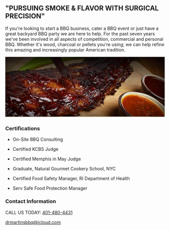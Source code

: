 ## "PURSUING SMOKE & FLAVOR WITH SURGICAL PRECISION"

If you're looking to start a BBQ business, cater a BBQ event or just have a great backyard BBQ party we are here to help. For the past seven years we've been involved in all aspects of competition, commercial and personal BBQ. Whether it's wood, charcoal or pellets you're using; we can help refine this amazing and increasingly popular American tradition.

![BBQ is Beautiful!](/assets/images/DR-Martin-BBQ.jpg "Dr. Martin's BBQ")


### Certifications

- On-Site BBQ Consulting

- Certified KCBS Judge

- Certified Memphis in May Judge

- Graduate, Natural Gourmet Cookery School, NYC

- Certified Food Safety Manager, RI Department of Health

- Serv Safe Food Protection Manager

### Contact Information

CALL US TODAY: [401-480-4431](tel:401-480-4431)

<drmartinsbbq@icloud.com>

